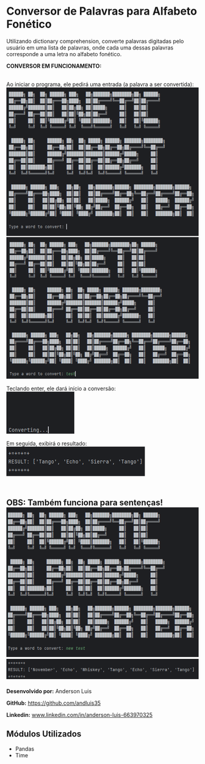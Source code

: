 # Conversor de Palavras para Alfabeto Fonético
Utilizando dictionary comprehension, converte palavras digitadas pelo usuário em uma lista de palavras, onde cada uma dessas palavras corresponde a uma letra no alfabeto fonético.

**CONVERSOR EM FUNCIONAMENTO:<br><br>**

Ao iniciar o programa, ele pedirá uma entrada (a palavra a ser convertida):
![Conversor alfabeto fonético em funcionamento](./Converter/converter_images/img1.png)
![Conversor alfabeto fonético em funcionamento](./Converter/converter_images/img2.png)

Teclando enter, ele dará início a conversão:<br>
![Conversor alfabeto fonético em funcionamento](./Converter/converter_images/img3.png)

Em seguida, exibirá o resultado:<br>
![Conversor alfabeto fonético em funcionamento](./Converter/converter_images/img4.png)

**<br>OBS: Também funciona para sentenças!<br>**
![Conversor alfabeto fonético em funcionamento](./Converter/converter_images/img5.png)
![Conversor alfabeto fonético em funcionamento](./Converter/converter_images/img6.png)
---
**Desenvolvido por:** Anderson Luis

**GitHub:** https://github.com/andluis35

**Linkedin:** www.linkedin.com/in/anderson-luis-663970325

## Módulos Utilizados
* Pandas
* Time

